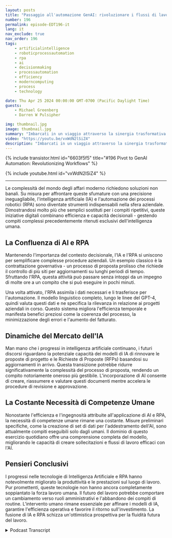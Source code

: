 ```yaml
---
layout: posts
title: "Passaggio all'automazione GenAI: rivoluzionare i flussi di lavoro"
number: 196
permalink: episode-EDT196-it
lang: it
nav_exclude: true
nav_order: 196
tags:
    - artificialintelligence
    - roboticprocessautomation
    - rpa
    - ai
    - decisionmaking
    - processautomation
    - efficiency
    - moderncomputing
    - process
    - technology

date: Thu Apr 25 2024 00:00:00 GMT-0700 (Pacific Daylight Time)
guests:
    - Michael Greenberg
    - Darren W Pulsipher

img: thumbnail.jpg
image: thumbnail.jpg
summary: "Imbarcati in un viaggio attraverso la sinergia trasformativa dell'Intelligenza Artificiale (IA) e dell'Automazione dei Processi Robotici (RPA), come discusso in un'illuminante intervista tra Darren Pulsipher e Michael Greenberg. Dall'accelerazione dei contratti governativi all'immaginazione del ruolo dell'IA nella gestione delle proposte, questo video illumina l'evoluzione del paesaggio dell'efficienza aziendale e della collaborazione tra uomini e macchine, offrendo uno sguardo al futuro della dinamica del lavoro e del miglioramento della produttività."
video: "https://youtu.be/vxWdN2lSiZ4"
description: "Imbarcati in un viaggio attraverso la sinergia trasformativa dell'Intelligenza Artificiale (IA) e dell'Automazione dei Processi Robotici (RPA), come discusso in un'illuminante intervista tra Darren Pulsipher e Michael Greenberg. Dall'accelerazione dei contratti governativi all'immaginazione del ruolo dell'IA nella gestione delle proposte, questo video illumina l'evoluzione del paesaggio dell'efficienza aziendale e della collaborazione tra uomini e macchine, offrendo uno sguardo al futuro della dinamica del lavoro e del miglioramento della produttività."
---
```


<div>
{% include transistor.html id="6603f5f5" title="#196 Pivot to GenAI Automation: Revolutionizing Workflows" %}

{% include youtube.html id="vxWdN2lSiZ4" %}
</div>

---

Le complessità del mondo degli affari moderno richiedono soluzioni non banali. Su misura per affrontare queste sfumature con una precisione ineguagliabile, l'intelligenza artificiale (IA) e l'automazione dei processi robotici (RPA) sono diventate strumenti indispensabili nella sfera aziendale. Dimostrandosi molto più che semplici sostituti per i compiti ripetitivi, queste iniziative digitali combinano efficienza e capacità decisionali - gestendo compiti complessi precedentemente ritenuti esclusivi dell'intelligenza umana.

## La Confluenza di AI e RPA

Mantenendo l'importanza del contesto decisionale, l'IA e l'RPA si uniscono per semplificare complesse procedure aziendali. Un esempio classico è la contrattazione governativa - un processo di proposta prolisso che richiede il controllo di più siti per aggiornamenti su lunghi periodi di tempo. Sfruttando l'RPA, questa attività può passare senza intoppi da un impegno di molte ore a un compito che si può eseguire in pochi minuti.

Una volta attivato, l'RPA assimila i dati necessari e li trasferisce per l'automazione. Il modello linguistico completo, lungo le linee del GPT-4, quindi valuta questi dati e ne specifica la rilevanza in relazione ai progetti aziendali in corso. Questo sistema migliora l'efficienza temporale e manifesta benefici preziosi come la coerenza del processo, la minimizzazione degli errori e l'aumento del fatturato.

## Dinamiche del Mercato dell'IA

Man mano che i progressi in intelligenza artificiale continuano, i futuri discorsi riguardano la potenziale capacità dei modelli di IA di rinnovare le proposte di progetto e le Richieste di Proposte (RFPs) basandosi su aggiornamenti in arrivo. Questa transizione potrebbe ridurre significativamente la complessità del processo di proposta, rendendo un compito notoriamente oneroso più gestibile. L'incorporazione di AI consente di creare, riassumere e valutare questi documenti mentre accelera le procedure di revisione e approvazione.

## La Costante Necessità di Competenze Umane

Nonostante l'efficienza e l'ingegnosità attribuite all'applicazione di AI e RPA, la necessità di competenze umane rimane una costante. Misure preliminari specifiche, come la creazione di set di dati per l'addestramento dell'AI, sono attualmente compiti eseguibili solo dagli umani. Il dominio di questo esercizio quotidiano offre una comprensione completa del modello, migliorando le capacità di creare sollecitazioni e flussi di lavoro efficaci con l'AI.

## Pensieri Conclusivi

I progressi nelle tecnologie di Intelligenza Artificiale e RPA hanno notevolmente migliorato la produttività e le prestazioni sul luogo di lavoro. Pur promettenti, queste tecnologie non hanno ancora completamente soppiantato la forza lavoro umana. Il futuro del lavoro potrebbe comportare un cambiamento verso ruoli amministrativi e l'abbandono dei compiti di routine. L'intervento umano rimane essenziale per affinare i modelli di IA, garantire l'efficienza operativa e favorire il ritorno sull'investimento. La fusione di IA e RPA schizza un'ottimistica prospettiva per la fluidità futura del lavoro.



<details>
<summary> Podcast Transcript </summary>

<p></p>

</details>
